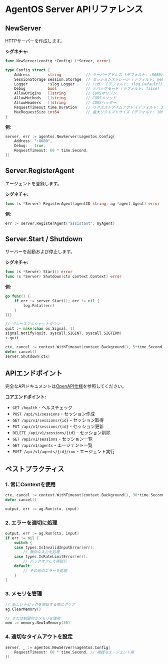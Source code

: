 # AgentOS Server APIリファレンス

## NewServer

HTTPサーバーを作成します。

**シグネチャ:**
```go
func NewServer(config *Config) (*Server, error)

type Config struct {
    Address        string           // サーバーアドレス (デフォルト: :8080)
    SessionStorage session.Storage  // セッションストレージ (デフォルト: memory)
    Logger         *slog.Logger     // ロガー (デフォルト: slog.Default())
    Debug          bool             // デバッグモード (デフォルト: false)
    AllowOrigins   []string         // CORSオリジン
    AllowMethods   []string         // CORSメソッド
    AllowHeaders   []string         // CORSヘッダー
    RequestTimeout time.Duration    // リクエストタイムアウト (デフォルト: 30秒)
    MaxRequestSize int64            // 最大リクエストサイズ (デフォルト: 10MB)
}
```

**例:**
```go
server, err := agentos.NewServer(&agentos.Config{
    Address: ":8080",
    Debug:   true,
    RequestTimeout: 60 * time.Second,
})
```

## Server.RegisterAgent

エージェントを登録します。

**シグネチャ:**
```go
func (s *Server) RegisterAgent(agentID string, ag *agent.Agent) error
```

**例:**
```go
err := server.RegisterAgent("assistant", myAgent)
```

## Server.Start / Shutdown

サーバーを起動および停止します。

**シグネチャ:**
```go
func (s *Server) Start() error
func (s *Server) Shutdown(ctx context.Context) error
```

**例:**
```go
go func() {
    if err := server.Start(); err != nil {
        log.Fatal(err)
    }
}()

// グレースフルシャットダウン
quit := make(chan os.Signal, 1)
signal.Notify(quit, syscall.SIGINT, syscall.SIGTERM)
<-quit

ctx, cancel := context.WithTimeout(context.Background(), 5*time.Second)
defer cancel()
server.Shutdown(ctx)
```

## APIエンドポイント

完全なAPIドキュメントは[OpenAPI仕様](../../pkg/agentos/openapi.yaml)を参照してください。

**コアエンドポイント:**
- `GET /health` - ヘルスチェック
- `POST /api/v1/sessions` - セッション作成
- `GET /api/v1/sessions/{id}` - セッション取得
- `PUT /api/v1/sessions/{id}` - セッション更新
- `DELETE /api/v1/sessions/{id}` - セッション削除
- `GET /api/v1/sessions` - セッション一覧
- `GET /api/v1/agents` - エージェント一覧
- `POST /api/v1/agents/{id}/run` - エージェント実行

## ベストプラクティス

### 1. 常にContextを使用

```go
ctx, cancel := context.WithTimeout(context.Background(), 30*time.Second)
defer cancel()

output, err := ag.Run(ctx, input)
```

### 2. エラーを適切に処理

```go
output, err := ag.Run(ctx, input)
if err != nil {
    switch {
    case types.IsInvalidInputError(err):
        // 無効な入力を処理
    case types.IsRateLimitError(err):
        // バックオフして再試行
    default:
        // その他のエラーを処理
    }
}
```

### 3. メモリを管理

```go
// 新しいトピックを開始する際にクリア
ag.ClearMemory()

// または制限付きメモリを使用
mem := memory.NewInMemory(50)
```

### 4. 適切なタイムアウトを設定

```go
server, _ := agentos.NewServer(&agentos.Config{
    RequestTimeout: 60 * time.Second, // 複雑なエージェント用
})
```
